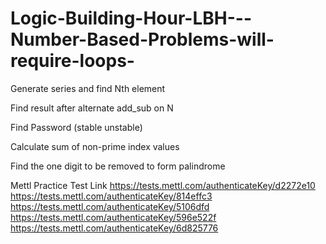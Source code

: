 # Logic-Building-Hour-LBH---Number-Based-Problems-will-require-loops-


Generate series and find Nth element

Find result after alternate add_sub on N

Find Password (stable unstable)

Calculate sum of non-prime index values

Find the one digit to be removed to form palindrome


Mettl Practice Test Link
https://tests.mettl.com/authenticateKey/d2272e10
https://tests.mettl.com/authenticateKey/814effc3
https://tests.mettl.com/authenticateKey/5106dfd
https://tests.mettl.com/authenticateKey/596e522f
https://tests.mettl.com/authenticateKey/6d825776
